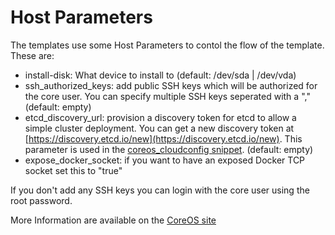 # Host Parameters

The templates use some Host Parameters to contol the flow of the template. These are:

* install-disk: What device to install to (default: /dev/sda | /dev/vda)
* ssh_authorized_keys: add public SSH keys which will be authorized for the core user. You can specify multiple SSH keys seperated with a "," (default: empty)
* etcd_discovery_url: provision a discovery token for etcd to allow a simple cluster deployment. You can get a new discovery token at [https://discovery.etcd.io/new](https://discovery.etcd.io/new). This parameter is used in the [coreos_cloudconfig snippet](https://github.com/theforeman/community-templates/blob/develop/snippets/coreos_cloudconfig.erb). (default: empty)
* expose_docker_socket: if you want to have an exposed Docker TCP socket set this to "true"

If you don't add any SSH keys you can login with the core user using the root password.

More Information are available on the [CoreOS site](https://coreos.com/docs/cluster-management/setup/cloudinit-cloud-config)
